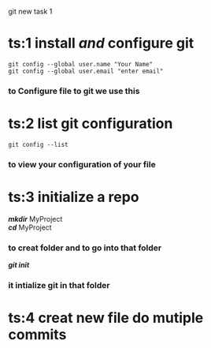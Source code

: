 git new task 1

# ts:1 install _and_ configure git
```
git config --global user.name "Your Name"
git config --global user.email "enter email"
```
### to Configure file to git we use this 

# ts:2 list git configuration
```
git config --list
```
### to view your configuration of your file

# ts:3 initialize a repo
***mkdir*** MyProject<br>
***cd*** MyProject
### to creat folder and to go into that folder
***git init***
### it intialize git in that folder 

# ts:4 creat new file do mutiple commits
